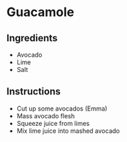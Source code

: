 # Guacamole
## Ingredients
* Avocado
* Lime
* Salt

## Instructions
* Cut up some avocados (Emma)
* Mass avocado flesh
* Squeeze juice from limes
* Mix lime juice into mashed avocado

